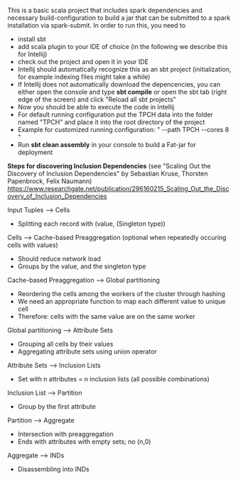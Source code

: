 This is a basic scala project that includes spark dependencies and necessary build-configuration to build a jar that can be submitted to a spark installation via spark-submit. In order to run this, you need to
- install sbt
- add scala plugin to your IDE of choice (in the following we describe this for Intellij)
- check out the project and open it in your IDE
- Intellij should automatically recognize this as an sbt project (initialization, for example indexing files might take a while)
- If Intellij does not automatically download the depencencies, you can either open the console and type **sbt compile** or open the sbt tab (right edge of the screen) and click "Reload all sbt projects"
- Now you should be able to execute the code in Intellij
- For default running configuration put the TPCH data into the folder named "TPCH" and place it into the root directory of the project
- Example for customized running configuration: " --path TPCH --cores 8 "
- Run **sbt clean assembly** in your console to build a Fat-jar for deployment 

**Steps for discovering Inclusion Dependencies** (see "Scaling Out the Discovery of Inclusion Dependencies" by Sebastian Kruse, Thorsten Papenbrock, Felix Naumann)
https://www.researchgate.net/publication/296160215_Scaling_Out_the_Discovery_of_Inclusion_Dependencies

Input Tuples --> Cells
 - Splitting each record with (value, (Singleton type))
 
Cells --> Cache-based Preaggregation (optional when repeatedly occuring cells with values)
- Should reduce network load
- Groups by the value, and the singleton type

 Cache-based Preaggregation --> Global partitioning
- Reordering the cells among the workers of the cluster through hashing
- We need an appropriate function to map each different value to unique cell
- Therefore: cells with the same value are on the same worker

Global partitioning --> Attribute Sets
- Grouping all cells by their values
- Aggregating attribute sets using union operator

Attribute Sets -->  Inclusion Lists
- Set with n attributes = n inclusion lists (all possible combinations)

Inclusion List --> Partition
- Group by the first attribute

Partition --> Aggregate
- Intersection with preaggregation
- Ends with attributes with empty sets; no (n,0)

Aggregate --> INDs
- Disassembling into INDs
